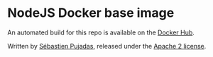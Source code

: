 # NodeJS Docker base image

An automated build for this repo is available on the [Docker Hub](https://registry.hub.docker.com/u/sebp/nodejs).

Written by [Sébastien Pujadas](http://pujadas.net), released under the [Apache 2 license](http://www.apache.org/licenses/LICENSE-2.0).
